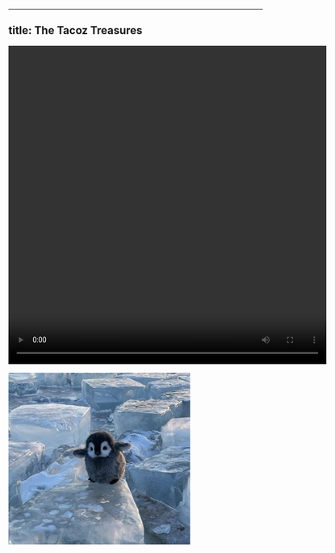 
---
title: The Tacoz Treasures
---

<video width="630" height="630" controls> <source src="https://littleroot.toomwn.xyz/tacoztreasure/penguin.mp4" ></video>

![](tacoztreasures/more-peng.png)